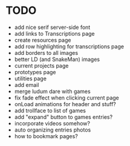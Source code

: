 # TODO

* add nice serif server-side font
* add links to Transcriptions page
* create resources page
* add row highlighting for transcriptions page
* add borders to all images
* better LD (and SnakeMan) images
* current projects page
* prototypes page
* utilities page
* add email
* merge ludum dare with games
* fix fade effect when clicking current page
* onLoad animations for header and stuff?
* add trollface to list of games
* add "expand" button to games entries?
* incorporate videos somehow?
* auto organizing entries photos
* how to bookmark pages?
